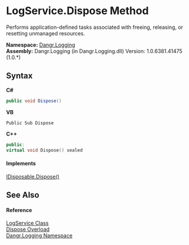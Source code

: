 # LogService.Dispose Method 
 

Performs application-defined tasks associated with freeing, releasing, or resetting unmanaged resources.

**Namespace:**&nbsp;<a href="N_Dangr_Logging">Dangr.Logging</a><br />**Assembly:**&nbsp;Dangr.Logging (in Dangr.Logging.dll) Version: 1.0.6381.41475 (1.0.*)

## Syntax

**C#**<br />
``` C#
public void Dispose()
```

**VB**<br />
``` VB
Public Sub Dispose
```

**C++**<br />
``` C++
public:
virtual void Dispose() sealed
```


#### Implements
<a href="http://msdn2.microsoft.com/en-us/library/es4s3w1d" target="_blank">IDisposable.Dispose()</a><br />

## See Also


#### Reference
<a href="T_Dangr_Logging_LogService">LogService Class</a><br /><a href="Overload_Dangr_Logging_LogService_Dispose">Dispose Overload</a><br /><a href="N_Dangr_Logging">Dangr.Logging Namespace</a><br />